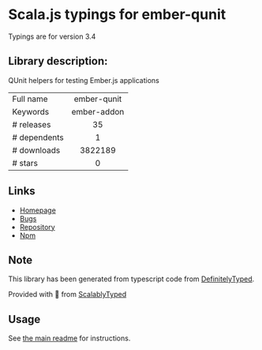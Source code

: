 
# Scala.js typings for ember-qunit

Typings are for version 3.4

## Library description:
QUnit helpers for testing Ember.js applications

|                    |                 |
| ------------------ | :-------------: |
| Full name          | ember-qunit |
| Keywords           | ember-addon |
| # releases         | 35 |
| # dependents       | 1 |
| # downloads        | 3822189 |
| # stars            | 0 |

## Links
- [Homepage](https://github.com/emberjs/ember-qunit#readme)
- [Bugs](https://github.com/emberjs/ember-qunit/issues)
- [Repository](https://github.com/emberjs/ember-qunit)
- [Npm](https://www.npmjs.com/package/ember-qunit)
    


## Note
This library has been generated from typescript code from [DefinitelyTyped](https://definitelytyped.org).

Provided with :purple_heart: from [ScalablyTyped](https://github.com/oyvindberg/ScalablyTyped)

## Usage
See [the main readme](../../readme.md) for instructions.


